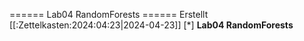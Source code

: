 ====== Lab04 RandomForests ======
Erstellt [[:Zettelkasten:2024:04:23|2024-04-23]]
[*] **Lab04 RandomForests** 

 





